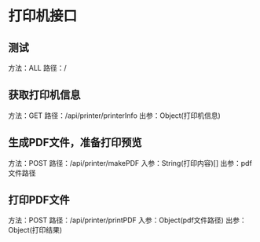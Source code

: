 # 打印机接口

## 测试
方法：ALL 
路径：/  

## 获取打印机信息
方法：GET 
路径：/api/printer/printerInfo
出参：Object(打印机信息)

## 生成PDF文件，准备打印预览
方法：POST
路径：/api/printer/makePDF
入参：String(打印内容)[]
出参：pdf文件路径

## 打印PDF文件
方法：POST
路径：/api/printer/printPDF
入参：Object(pdf文件路径)
出参：Object(打印结果)
